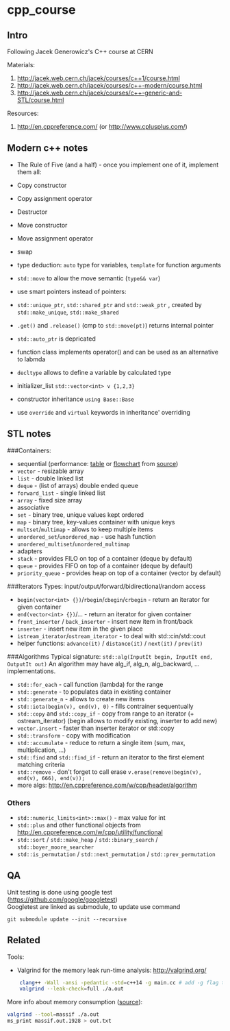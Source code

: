 # cpp_course

## Intro
Following Jacek Generowicz's C++ course at CERN

Materials:

1. http://jacek.web.cern.ch/jacek/courses/c++1/course.html
2. http://jacek.web.cern.ch/jacek/courses/c++-modern/course.html
3. http://jacek.web.cern.ch/jacek/courses/c++-generic-and-STL/course.html

Resources:

1. http://en.cppreference.com/ (or http://www.cplusplus.com/)

## Modern c++ notes
- The Rule of Five (and a half) - once you implement one of it, implement them all:
 - Copy constructor
 - Copy assignment operator
 - Destructor
 - Move constructor
 - Move assignment operator
 - swap

- type deduction: `auto` type for variables, `template` for function arguments
- `std::move` to allow the move semantic (`type&& var`)
- use smart pointers instead of pointers:
 - `std::unique_ptr`, `std::shared_ptr` and `std::weak_ptr` , created by `std::make_unique`, `std::make_shared`
 - `.get()` and `.release()` (cmp to `std::move(pt)`) returns internal pointer
 - `std::auto_ptr` is depricated
- function class implements operator() and can be used as an alternative to labmda
- `decltype` allows to define a variable by calculated type
- initializer_list `std::vector<int> v {1,2,3}`
- constructor inheritance `using Base::Base`
- use `override` and `virtual` keywords in inheritance' overriding


## STL notes 

###Containers:
- sequential (performance: [table](http://john-ahlgren.blogspot.ch/2013/10/stl-container-performance.html) or [flowchart](http://stackoverflow.com/questions/10699265/how-can-i-efficiently-select-a-standard-library-container-in-c11) from [source](http://homepages.e3.net.nz/~djm/cppcontainers.html))
 - `vector` - resizable array
 - `list` - double linked list
 - `deque` - (list of arrays) double ended queue
 - `forward_list` - single linked list
 - `array` - fixed size array
- associative
 - `set` - binary tree, unique values kept ordered 
 - `map` - binary tree, key-values container with unique keys
 - `multset`/`multimap` - allows to keep multiple items
 - `unordered_set`/`unordered_map` - use hash function
 - `unordered_multiset`/`unordered_multimap`
- adapters
 - `stack` - provides FILO on top of a container (deque by default)
 - `queue` - provides FIFO on top of a container (deque by default)
 - `priority_queue` - provides heap on top of a container (vector by default)

###Iterators
Types: input/output/forward/bidirectional/random access 
- `begin(vector<int> {})`/`rbegin`/`cbegin`/`crbegin` - return an iterator for given container
- `end(vector<int> {})`/... - return an iterator for given container 
- `front_inserter` / `back_inserter` - insert new item in front/back
- `inserter` - insert new item in the given place
- `istream_iterator`/`ostream_iterator` - to deal with std::cin/std::cout
- helper functions: `advance(it)` / `distance(it)` / `next(it)` / `prev(it)`

###Algorithms
Typical signature: ```std::alg(InputIt begin, InputIt end, OutputIt out)```
An algorithm may have alg_if, alg_n, alg_backward, ... implementations.
- `std::for_each` - call function (lambda) for the range
- `std::generate` - to populates data in existing container
- `std::generate_n` - allows to create new items
- `std::iota(begin(v), end(v), 0)` - fills contrainer sequentually
- `std::copy` and `std::copy_if` - copy from range to an iterator (+ ostream_iterator) (begin allows to modify existing, inserter to add new)
- `vector.insert` - faster than inserter iterator or std::copy 
- `std::transform` - copy with modification
- `std::accumulate` - reduce to return a single item (sum, max, multiplication, ...)
- `std::find` and `std::find_if` - return an iterator to the first element matching criteria
- `std::remove` - don't forget to call erase ```v.erase(remove(begin(v), end(v), 666), end(v));```
- more algs: http://en.cppreference.com/w/cpp/header/algorithm

### Others
- `std::numeric_limits<int>::max()` - max value for int
- `std::plus` and other functional objects from http://en.cppreference.com/w/cpp/utility/functional
- `std::sort` / `std::make_heap` / `std::binary_search` / `std::boyer_moore_searcher`
- `std::is_permutation` / `std::next_permutation` / `std::prev_permutation`

## QA
Unit testing is done using google test (https://github.com/google/googletest)  
Googletest are linked as submodule, to update use command

    git submodule update --init --recursive

## Related

Tools:
- Valgrind for the memory leak run-time analysis: http://valgrind.org/

```bash
    clang++ -Wall -ansi -pedantic -std=c++14 -g main.cc # add -g flag to give to valgrind an access to the sources
    valgrind --leak-check=full ./a.out
```

More info about memory consumption ([source](https://blog.posativ.org/2011/profiling-memory-and-cpu-time-of-python-programs-on-os-x/)):
```bash
valgrind --tool=massif ./a.out
ms_print massif.out.1928 > out.txt
```

